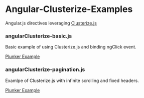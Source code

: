 # Angular-Clusterize-Examples
Angular.js directives leveraging [Clusterize.js](https://github.com/NeXTs/Clusterize.js)

### angularClusterize-basic.js
Basic example of using Clusterize.js and binding ngClick event.

[Plunker Example](http://plnkr.co/edit/vJ3Sz5?p=preview)

### angularClusterize-pagination.js
Examlpe of Clusterize.js with infinite scrolling and fixed headers.

[Plunker Example](http://plnkr.co/edit/JUAhhh?p=preview)
